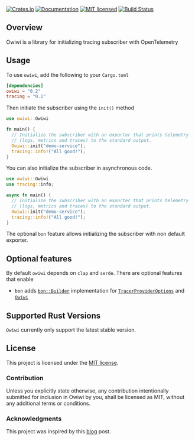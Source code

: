 [![Crates.io][crates-badge]][crates-url]
[![Documentation][docs-badge]][docs-url]
[![MIT licensed][mit-badge]][mit-license]
[![Build Status][actions-badge]][actions-url]

[crates-badge]: https://img.shields.io/crates/v/owiwi
[crates-url]: https://crates.io/crates/owiwi
[docs-badge]: https://img.shields.io/docsrs/owiwi/latest
[docs-url]: https://docs.rs/owiwi/latest/owiwi/
[mit-badge]: https://img.shields.io/badge/license-MIT-blue
[mit-license]: LICENSE
[actions-badge]: https://github.com/aklanti/owiwi/workflows/CI/badge.svg
[actions-url]: https://github.com/aklanti/owiwi/actions/workflows/main.yaml



## Overview

Owiwi is a library for initializing tracing subscriber with OpenTelemetry


## Usage

To use `owiwi`, add the following to your `Cargo.toml`

```toml
[dependencies]
owiwi = "0.2"
tracing = "0.1"
```

Then initiate the subscriber using the `init()` method

```rust
use owiwi::Owiwi

fn main() {
  // Initialize the subscriber with an exporter that prints telemetry
  // (logs, metrics and traces) to the standard output.
  Owiwi::init("demo-service");
  tracing::info!("All good!");
}
```

You can also initialize the subscriber in asynchronous code.

```rust
use owiwi::Owiwi
use tracing::info;

async fn main() {
  // Initialize the subscriber with an exporter that prints telemetry
  // (logs, metrics and traces) to the standard output.
  Owiwi::init("demo-service");
  tracing::info!("All good!");
}
```

The optional `bon` feature allows initializing the subscriber with non default exporter.

## Optional features
By default `owiwi` depends on `clap` and `serde`. There are optional features that enable 
- `bon` adds [`bon::Builder`](https://docs.rs/bon/latest/bon/derive.Builder.html) implementation for [`TracerProviderOptions`](https://docs.rs/owiwi/latest/owiwi/provider/struct.TracerProviderOptions.html) and [`Owiwi`](https://docs.rs/owiwi/latest/owiwi/struct.Owiwi.html)

## Supported Rust Versions
`Owiwi` currently only support the latest stable version.

## License

This project is licensed under the [MIT license](LICENSE).

### Contribution

Unless you explicitly state otherwise, any contribution intentionally submitted
for inclusion in Owiwi by you, shall be licensed as MIT, without any additional
terms or conditions.

### Acknowledgments
This project was inspired by this [blog](https://determinate.systems/blog/instrumenting-axum/) post.

